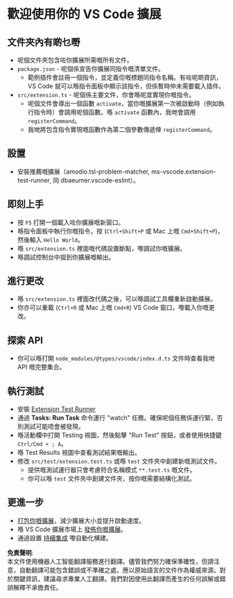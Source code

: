 # 歡迎使用你的 VS Code 擴展

## 文件夾內有啲乜嘢

* 呢個文件夾包含咗你擴展所需嘅所有文件。
* `package.json` - 呢個係宣告你擴展同指令嘅清單文件。
  * 範例插件會註冊一個指令，並定義佢嘅標題同指令名稱。有咗呢啲資訊，VS Code 就可以喺指令面板中顯示該指令，但係暫時仲未需要載入插件。
* `src/extension.ts` - 呢個係主要文件，你會喺呢度實現你嘅指令。
  * 呢個文件會導出一個函數 `activate`，當你嘅擴展第一次被啟動時（例如執行指令時）會調用呢個函數。喺 `activate` 函數內，我哋會調用 `registerCommand`。
  * 我哋將包含指令實現嘅函數作為第二個參數傳遞俾 `registerCommand`。

## 設置

* 安裝推薦嘅擴展（amodio.tsl-problem-matcher, ms-vscode.extension-test-runner, 同 dbaeumer.vscode-eslint）。

## 即刻上手

* 按 `F5` 打開一個載入咗你擴展嘅新窗口。
* 喺指令面板中執行你嘅指令，按 (`Ctrl+Shift+P` 或 Mac 上嘅 `Cmd+Shift+P`)，然後輸入 `Hello World`。
* 喺 `src/extension.ts` 裡面嘅代碼設置斷點，嚟調試你嘅擴展。
* 喺調試控制台中搵到你擴展嘅輸出。

## 進行更改

* 喺 `src/extension.ts` 裡面改代碼之後，可以喺調試工具欄重新啟動擴展。
* 你亦可以重載 (`Ctrl+R` 或 Mac 上嘅 `Cmd+R`) VS Code 窗口，嚟載入你嘅更改。

## 探索 API

* 你可以喺打開 `node_modules/@types/vscode/index.d.ts` 文件時查看我哋 API 嘅完整集合。

## 執行測試

* 安裝 [Extension Test Runner](https://marketplace.visualstudio.com/items?itemName=ms-vscode.extension-test-runner)
* 通過 **Tasks: Run Task** 命令運行 "watch" 任務。確保呢個任務係運行緊，否則測試可能唔會被發現。
* 喺活動欄中打開 Testing 視圖，然後點擊 "Run Test" 按鈕，或者使用快捷鍵 `Ctrl/Cmd + ; A`。
* 喺 Test Results 視圖中查看測試結果嘅輸出。
* 修改 `src/test/extension.test.ts` 或喺 `test` 文件夾中創建新嘅測試文件。
  * 提供嘅測試運行器只會考慮符合名稱模式 `**.test.ts` 嘅文件。
  * 你可以喺 `test` 文件夾中創建文件夾，按你嘅需要結構化測試。

## 更進一步

* [打包你嘅擴展](https://code.visualstudio.com/api/working-with-extensions/bundling-extension?WT.mc_id=aiml-137032-kinfeylo)，減少擴展大小並提升啟動速度。
* 喺 VS Code 擴展市場上 [發佈你嘅擴展](https://code.visualstudio.com/api/working-with-extensions/publishing-extension?WT.mc_id=aiml-137032-kinfeylo)。
* 通過設置 [持續集成](https://code.visualstudio.com/api/working-with-extensions/continuous-integration?WT.mc_id=aiml-137032-kinfeylo) 嚟自動化構建。

**免責聲明**:  
本文件使用機器人工智能翻譯服務進行翻譯。儘管我們努力確保準確性，但請注意，自動翻譯可能包含錯誤或不準確之處。應以原始語言的文件作為權威來源。對於關鍵資訊，建議尋求專業人工翻譯。我們對因使用此翻譯而產生的任何誤解或錯誤解釋不承擔責任。